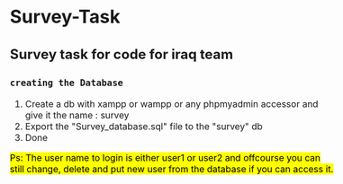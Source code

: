 # Survey-Task
<h2><b>Survey task for code for iraq team</b></h2>

<h3><code>creating the Database</code></h3>
<ol>
  <li>Create a db with xampp or wampp or any phpmyadmin accessor and give it the name : survey</li>
  <li>Export the "Survey_database.sql" file to the "survey" db </li>
  <li>Done</li>
</ol>

<mark>Ps: The user name to login is either user1 or user2 and offcourse you can still change, delete and put new user from the database if you can access it.  </mark>

<style>
  body{
  font-size : 16px;
  font-weight : 700px;
  }
  </style>
